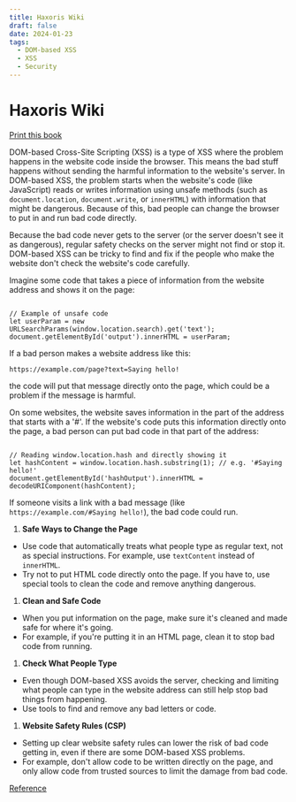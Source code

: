 ```yaml
---
title: Haxoris Wiki
draft: false
date: 2024-01-23
tags:
  - DOM-based XSS
  - XSS
  - Security
---
```


# Haxoris Wiki

[Print this book](https://haxoris.com/haxoris-wiki/print.html)

DOM-based Cross-Site Scripting (XSS) is a type of XSS where the problem happens in the website code inside the browser. This means the bad stuff happens without sending the harmful information to the website's server. In DOM-based XSS, the problem starts when the website's code (like JavaScript) reads or writes information using unsafe methods (such as `document.location`, `document.write`, or `innerHTML`) with information that might be dangerous. Because of this, bad people can change the browser to put in and run bad code directly.

Because the bad code never gets to the server (or the server doesn't see it as dangerous), regular safety checks on the server might not find or stop it. DOM-based XSS can be tricky to find and fix if the people who make the website don't check the website's code carefully.

Imagine some code that takes a piece of information from the website address and shows it on the page:

```

// Example of unsafe code
let userParam = new URLSearchParams(window.location.search).get('text');
document.getElementById('output').innerHTML = userParam;

```

If a bad person makes a website address like this:

`https://example.com/page?text=Saying hello!`

the code will put that message directly onto the page, which could be a problem if the message is harmful.

On some websites, the website saves information in the part of the address that starts with a '#'. If the website's code puts this information directly onto the page, a bad person can put bad code in that part of the address:

```

// Reading window.location.hash and directly showing it
let hashContent = window.location.hash.substring(1); // e.g. '#Saying hello!'
document.getElementById('hashOutput').innerHTML = decodeURIComponent(hashContent);

```

If someone visits a link with a bad message (like `https://example.com/#Saying hello!`), the bad code could run.

1. **Safe Ways to Change the Page**
- Use code that automatically treats what people type as regular text, not as special instructions. For example, use `textContent` instead of `innerHTML`.
- Try not to put HTML code directly onto the page. If you have to, use special tools to clean the code and remove anything dangerous.
1. **Clean and Safe Code**
- When you put information on the page, make sure it's cleaned and made safe for where it's going.
- For example, if you're putting it in an HTML page, clean it to stop bad code from running.
1. **Check What People Type**
- Even though DOM-based XSS avoids the server, checking and limiting what people can type in the website address can still help stop bad things from happening.
- Use tools to find and remove any bad letters or code.
1. **Website Safety Rules (CSP)**
- Setting up clear website safety rules can lower the risk of bad code getting in, even if there are some DOM-based XSS problems.
- For example, don't allow code to be written directly on the page, and only allow code from trusted sources to limit the damage from bad code.

[Reference](https://haxoris.com/)

